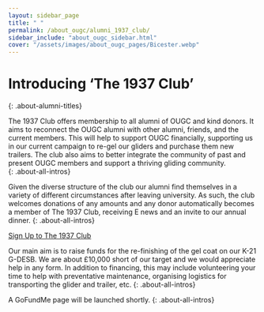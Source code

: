 ```yaml
---
layout: sidebar_page
title: " "
permalink: /about_ougc/alumni_1937_club/
sidebar_include: "about_ougc_sidebar.html"
cover: "/assets/images/about_ougc_pages/Bicester.webp"
---
```


<title>The 1937 Club - OUGC</title>

# Introducing ‘The 1937 Club’
{: .about-alumni-titles}

The 1937 Club offers membership to all alumni of OUGC and kind donors. It aims to reconnect the OUGC alumni with other alumni, friends, and the current members. This will help to support OUGC financially, supporting us in our current campaign to re-gel our gliders and purchase them new trailers. The club also aims to better integrate the community of past and present OUGC members and support a thriving gliding community.  
{: .about-all-intros}

Given the diverse structure of the club our alumni find themselves in a variety of different circumstances after leaving university. As such, the club welcomes donations of any amounts and any donor automatically becomes a member of The 1937 Club, receiving E news and an invite to our annual dinner.
{: .about-all-intros}

<div class="home-button-wrapper">
  <a href="https://docs.google.com/forms/d/e/1FAIpQLSfiX8qwFBxW6Q25WarfJinKM03eVTyeUc9dY6mM90PEjdrLqw/viewform?usp=dialog" class="big-button">Sign Up to The 1937 Club</a>
</div>

Our main aim is to raise funds for the re-finishing of the gel coat on our K-21 G-DESB. We are about £10,000 short of our target and we would appreciate help in any form. In addition to financing, this may include volunteering your time to help with preventative maintenance, organising logistics for transporting the glider and trailer, etc.
{: .about-all-intros}

A GoFundMe page will be launched shortly.
{: .about-all-intros}

